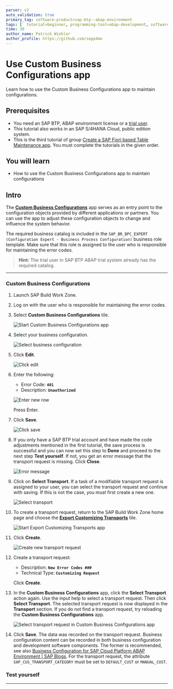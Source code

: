 ```yaml
---
parser: v2
auto_validation: true
primary_tag: software-product>sap-btp--abap-environment
tags: [  tutorial>beginner, programming-tool>abap-development, software-product>sap-business-technology-platform, software-product>sap-s-4hana-cloud ]
time: 30
author_name: Patrick Winkler
author_profile: https://github.com/sepp4me
---
```


# Use Custom Business Configurations app
<!-- description --> Learn how to use the Custom Business Configurations app to maintain configurations.

## Prerequisites  
- You need an SAP BTP, ABAP environment license or a [trial user](abap-environment-trial-onboarding).
- This tutorial also works in an SAP S/4HANA Cloud, public edition system.
- This is the third tutorial of group [Create a SAP Fiori based Table Maintenance app](group.abap-env-factory). You must complete the tutorials in the given order.


## You will learn  
- How to use the Custom Business Configurations app to maintain configurations


## Intro
The [**Custom Business Configurations**](https://help.sap.com/viewer/65de2977205c403bbc107264b8eccf4b/Cloud/en-US/76384d8e68e646d6ae5ce8977412cbb4.html) app serves as an entry point to the configuration objects provided by different applications or partners. You can use the app to adjust these configuration objects to change and influence the system behavior.

The required business catalog is included in the `SAP_BR_BPC_EXPERT (Configuration Expert - Business Process Configuration)` business role template. Make sure that this role is assigned to the user who is responsible for maintaining the error codes.

>**Hint:** The trial user in SAP BTP ABAP trial system already has the required catalog.

---
### Custom Business Configurations


  1. Launch SAP Build Work Zone.

  2. Log on with the user who is responsible for maintaining the error codes.

  3. Select **Custom Business Configurations** tile.

      ![Start Custom Business Configurations app](m.png)

  4. Select your business configuration.

      ![Select business configuration](m2.png)

  5. Click **Edit**.

      ![Click edit](m3.png)

  6. Enter the following:
     - Error Code: **`401`**
     - Description: **`Unauthorized`**

     ![Enter new row](m4.png)

     Press Enter.

  7. Click **Save**.

     ![Click save](m5.png)

  8. If you only have a SAP BTP trial account and have made the code adjustments mentioned in the first tutorial, the save process is successful and you can now set this step to **Done** and proceed to the next step **Test yourself**. If not, you get an error message that the transport request is missing. Click **Close**.

      ![Error message](m6.png)

9. Click on **Select Transport**. If a task of a modifiable transport request is assigned to your user, you can select the transport request and continue with saving. If this is not the case, you must first create a new one.

    ![Select transport](m8.png)

10. To create a transport request, return to the SAP Build Work Zone home page and choose the [**Export Customizing Transports**](https://help.sap.com/viewer/65de2977205c403bbc107264b8eccf4b/Cloud/en-US/fa7366c3888848bd94566104ac52e627.html) tile.

     ![Start Export Customizing Transports app](m9.png)

11. Click **Create**.

     ![Create new transport request](m10.png)

12. Create a transport request:
    - Description: **`New Error Codes ###`**
    - Technical Type: **`Customizing Request`**

    Click **Create**.

13. In the **Custom Business Configurations** app, click the **Select Transport** action again. Use the input help to select a transport request. Then click **Select Transport**. The selected transport request is now displayed in the **Transport** section. If you do not find a transport request, try reloading the **Custom Business Configurations** app.

    ![Select transport request in Custom Business Configurations app](m16.png)

14. Click **Save**. The data was recorded on the transport request. Business configuration content can be recorded in both business configuration and development software components. The former is recommended, see also [Business Configuration for SAP Cloud Platform ABAP Environment | SAP Blogs](https://blogs.sap.com/2019/12/20/business-configuration-for-sap-cloud-platform-abap-environment/). For the transport request, the attribute `SAP_CUS_TRANSPORT_CATEGORY` must be set to `DEFAULT_CUST` or `MANUAL_CUST`.



### Test yourself



---
